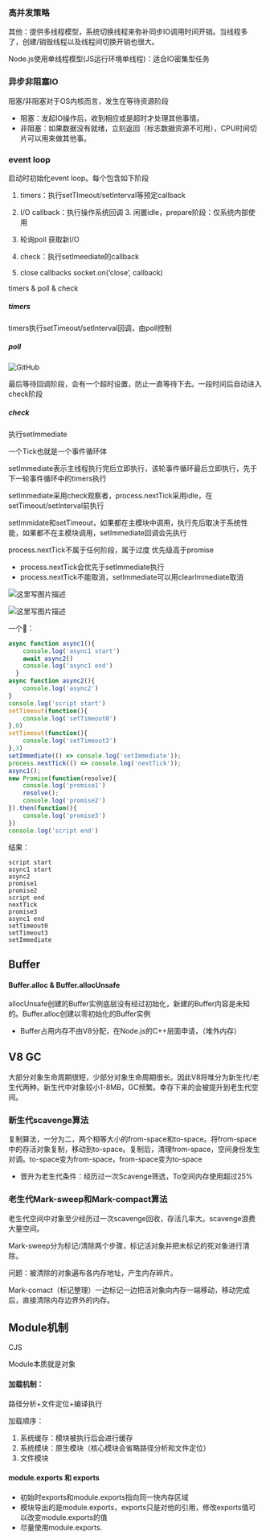 ### 高并发策略

其他：提供多线程模型，系统切换线程来弥补同步IO调用时间开销。当线程多了，创建/销毁线程以及线程间切换开销也很大。

Node.js使用单线程模型(JS运行环境单线程)：适合IO密集型任务

### 异步非阻塞IO

阻塞/非阻塞对于OS内核而言，发生在等待资源阶段

* 阻塞：发起IO操作后，收到相应或是超时才处理其他事情。
* 非阻塞：如果数据没有就绪，立刻返回（标志数据资源不可用），CPU时间切片可以用来做其他事。





### event loop

启动时初始化event loop。每个包含如下阶段

1. timers：执行setTImeout/setInterval等预定callback

2. I/O callback：执行操作系统回调
   3. 闲置idle，prepare阶段：仅系统内部使用
4. 轮询poll 获取新I/O
5. check：执行setImeediate的callback
6. close callbacks  socket.on(‘close’, callback)



timers & poll & check

##### timers

timers执行setTimeout/setInterval回调，由poll控制

##### poll

![GitHub](https://user-gold-cdn.xitu.io/2020/3/2/1709951e65ffe00e?imageView2/0/w/1280/h/960/format/webp/ignore-error/1)

最后等待回调阶段，会有一个超时设置，防止一直等待下去。一段时间后自动进入check阶段

##### check

执行setImmediate





一个Tick也就是一个事件循环体

setImmediate表示主线程执行完后立即执行，该轮事件循环最后立即执行，先于下一轮事件循环中的timers执行

setImmediate采用check观察者，process.nextTick采用idle，在setTimeout/setInterval前执行

setImmidate和setTimeout，如果都在主模块中调用，执行先后取决于系统性能，如果都不在主模块调用，setImmediate回调会先执行

process.nextTick不属于任何阶段，属于过度 优先级高于promise



* process.nextTick会优先于setImmediate执行
* process.nextTick不能取消，setImmediate可以用clearImmediate取消

![这里写图片描述](https://img-blog.csdn.net/20161204121951097)

![这里写图片描述](https://img-blog.csdn.net/20161204132234376)

一个🌰：

``````javascript
async function async1(){
    console.log('async1 start')
    await async2()
    console.log('async1 end')
  }
async function async2(){
    console.log('async2')
}
console.log('script start')
setTimeout(function(){
    console.log('setTimeout0') 
},0)  
setTimeout(function(){
    console.log('setTimeout3') 
},3)  
setImmediate(() => console.log('setImmediate'));
process.nextTick(() => console.log('nextTick'));
async1();
new Promise(function(resolve){
    console.log('promise1')
    resolve();
    console.log('promise2')
}).then(function(){
    console.log('promise3')
})
console.log('script end')
``````

结果：

```
script start
async1 start
async2
promise1
promise2
script end
nextTick
promise3
async1 end
setTimeout0
setTimeout3
setImmediate
```





## Buffer

#### Buffer.alloc &  Buffer.allocUnsafe

allocUnsafe创建的Buffer实例底层没有经过初始化，新建的Buffer内容是未知的。Buffer.alloc创建以零初始化的Buffer实例

* Buffer占用内存不由V8分配，在Node.js的C++层面申请，（堆外内存）



## V8 GC

大部分对象生命周期很短，少部分对象生命周期很长。因此V8将堆分为新生代/老生代两种。新生代中对象较小1-8MB，GC频繁。幸存下来的会被提升到老生代空间。

### 新生代scavenge算法

复制算法，一分为二，两个相等大小的from-space和to-space。将from-space中的存活对象复制，移动到to-space。复制后，清理from-space，空间身份发生对调。to-space变为from-space，from-space变为to-space

* 晋升为老生代条件：经历过一次Scavenge筛选，To空间内存使用超过25%



### 老生代Mark-sweep和Mark-compact算法

老生代空间中对象至少经历过一次scavenge回收，存活几率大。scavenge浪费大量空间。

Mark-sweep分为标记/清除两个步骤，标记活对象并把未标记的死对象进行清除。

问题：被清除的对象遍布各内存地址，产生内存碎片。

Mark-comact（标记整理）一边标记一边把活对象向内存一端移动，移动完成后，直接清除内存边界外的内存。



## Module机制

CJS

Module本质就是对象

#### 加载机制：

路径分析+文件定位+编译执行

加载顺序：

1. 系统缓存：模块被执行后会进行缓存
2. 系统模块：原生模块（核心模块会省略路径分析和文件定位）
3. 文件模块



#### module.exports 和 exports

* 初始时exports和module.exports指向同一快内存区域
* 模块导出的是module.exports，exports只是对他的引用，修改exports值可以改变module.exports的值
* 尽量使用module.exports.
